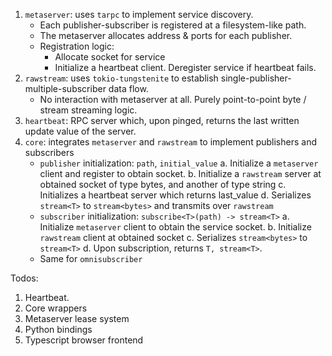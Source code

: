 1. `metaserver`: uses `tarpc` to implement service discovery. 
    - Each publisher-subscriber is registered at a filesystem-like path. 
    - The metaserver allocates address & ports for each publisher. 
    - Registration logic:
        - Allocate socket for service
        - Initialize a heartbeat client. Deregister service if heartbeat fails. 
2. `rawstream`: uses `tokio-tungstenite` to establish single-publisher-multiple-subscriber data flow. 
    - No interaction with metaserver at all. Purely point-to-point byte / stream streaming logic. 
3. `heartbeat`: RPC server which, upon pinged, returns the last written update value of the server. 
3. `core`: integrates `metaserver` and `rawstream` to implement publishers and subscribers
    - `publisher` initialization: `path`, `initial_value`
        a. Initialize a `metaserver` client and register to obtain socket. 
        b. Initialize a `rawstream` server at obtained socket of type bytes, and another of type string
        c. Initializes a heartbeat server which returns last_value
        d. Serializes `stream<T>` to `stream<bytes>` and transmits over `rawstream`
    - `subscriber` initialization: `subscribe<T>(path) -> stream<T>`
        a. Initialize `metaserver` client to obtain the service socket. 
        b. Initialize `rawstream` client at obtained socket
        c. Serializes `stream<bytes>` to `stream<T>`
        d. Upon subscription, returns `T, stream<T>`.
    - Same for `omnisubscriber` 

Todos:
1. Heartbeat. 
2. Core wrappers
3. Metaserver lease system
4. Python bindings
5. Typescript browser frontend